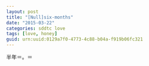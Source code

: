 ```yaml
---
layout: post
title: "[Null]six-months"
date: "2015-03-22"
categories: sddtc love
tags: [love, honey]
guid: urn:uuid:0129a7f0-4773-4c88-b04a-f919b06fc321
---
```


半年＝。＝
